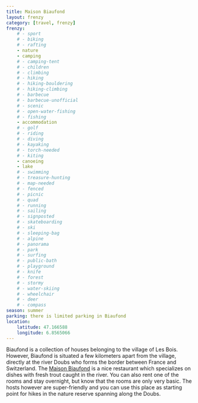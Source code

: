 ```yaml
---
title: Maison Biaufond
layout: frenzy
category: [travel, frenzy]
frenzy:
    # - sport
    # - biking
    # - rafting
    - nature
    - camping
    # - camping-tent
    # - children
    # - climbing
    # - hiking
    # - hiking-bouldering
    # - hiking-climbing
    # - barbecue
    # - barbecue-unofficial
    # - scenic
    # - open-water-fishing
    # - fishing
    - accommodation
    # - golf
    # - riding
    # - diving
    # - kayaking
    # - torch-needed
    # - kiting
    - canoeing
    - lake
    # - swimming
    # - treasure-hunting
    # - map-needed
    # - fenced
    # - picnic
    # - quad
    # - running
    # - sailing
    # - signposted
    # - skateboarding
    # - ski
    # - sleeping-bag
    # - alpine
    # - panorama
    # - park
    # - surfing
    # - public-bath
    # - playground
    # - knife
    # - forest
    # - stormy
    # - water-skiing
    # - wheelchair
    # - deer
    # - compass
season: summer
parking: there is limited parking in Biaufond
location:
    latitude: 47.166588
    longitude: 6.8565066
---
```


Biaufond is a collection of houses belonging to the village of Les Bois. However, Biaufond is situated a few kilometers apart from the village, directly at the river Doubs who forms the border between France and Switzerland. The [Maison Biaufond](http://www.maison-biaufond.ch) is a nice restaurant which specializes on dishes with fresh trout caught in the river. You can also rent one of the rooms and stay overnight, but know that the rooms are only very basic. The hosts however are super-friendly and you can use this place as starting point for hikes in the nature reserve spanning along the Doubs.
